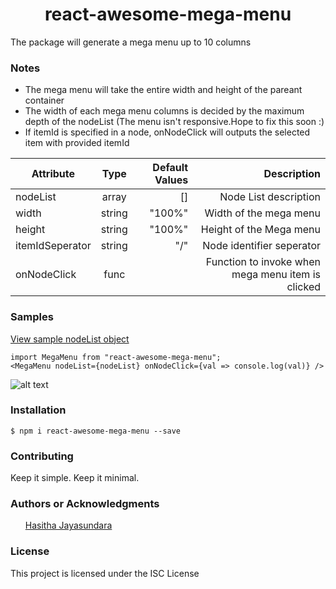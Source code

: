 <h1 align="center"> react-awesome-mega-menu </h1>

<p>The package will generate a mega menu up to 10 columns </p>

<h3> Notes </h3>

<ul>
  <li>The mega menu will take the entire width and height of the pareant container</li>
  <li>The width of each mega menu columns is decided by the maximum depth of the nodeList (The menu isn't responsive.Hope to fix this soon :) </li>
  <li> If itemId is specified in a node, onNodeClick will outputs the selected item with provided itemId </li>
</ul>

| Attribute       |  Type  | Default Values |                                       Description |
| --------------- | :----: | -------------: | ------------------------------------------------: |
| nodeList        | array  |             [] |                             Node List description |
| width           | string |         "100%" |                            Width of the mega menu |
| height          | string |         "100%" |                           Height of the Mega menu |
| itemIdSeperator | string |            "/" |                         Node identifier seperator |
| onNodeClick     |  func  |                | Function to invoke when mega menu item is clicked |

<h3> Samples </h3>
<a href="/resources/NodeList.js">View sample nodeList object </a>

```shell
import MegaMenu from "react-awesome-mega-menu";
<MegaMenu nodeList={nodeList} onNodeClick={val => console.log(val)} />
```

![alt text](/resources/react-awesome-mega-menu.gif "Mega menu in action")

<h3> Installation </h3>

```shell
$ npm i react-awesome-mega-menu --save
```

<h3>Contributing</h3>
Keep it simple. Keep it minimal.

<h3>Authors or Acknowledgments</h3>
<ul>
<a href="https://www.linkedin.com/in/hasithajayasundara/"> Hasitha Jayasundara </a>
</ul>

<h3>License</h3>

This project is licensed under the ISC License
